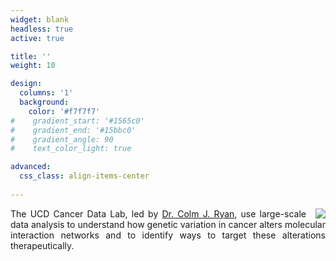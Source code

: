 ```yaml
---
widget: blank 
headless: true 
active: true

title: ''
weight: 10

design:
  columns: '1'
  background:
    color: '#f7f7f7'
#    gradient_start: '#1565c0'
#    gradient_end: '#15bbc0'
#    gradient_angle: 90
#    text_color_light: true

advanced:
  css_class: align-items-center
  
---
```


<div>
  <img id="logo" src="coders.jpg" style="margin: 0 0 0 15px; float: right;" />
  <p style="text-align: justify;">The UCD Cancer Data Lab, led by <a href="https://cancerdata.ucd.ie/author/colmjryan/"> Dr. Colm J. Ryan</a>, use large-scale data analysis to understand how genetic variation in cancer alters molecular interaction networks and to identify ways to target these alterations therapeutically.</p>
</div>

